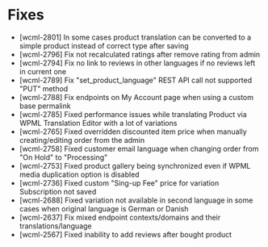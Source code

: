 # Fixes
* [wcml-2801] In some cases product translation can be converted to a simple product instead of correct type after saving
* [wcml-2796] Fix not recalculated ratings after remove rating from admin
* [wcml-2794] Fix no link to reviews in other languages if no reviews left in current one
* [wcml-2789] Fix "set_product_language" REST API call not supported "PUT" method
* [wcml-2788] Fix endpoints on My Account page when using a custom base permalink
* [wcml-2785] Fixed performance issues while translating Product via WPML Translation Editor with a lot of variations
* [wcml-2765] Fixed overridden discounted item price when manually creating/editing order from the admin
* [wcml-2758] Fixed customer email language when changing order from "On Hold" to "Processing"
* [wcml-2753] Fixed product gallery being synchronized even if WPML media duplication option is disabled
* [wcml-2736] Fixed custom "Sing-up Fee" price for variation Subscription not saved
* [wcml-2688] Fixed variation not available in second language in some cases when original language is German or Danish
* [wcml-2637] Fix mixed endpoint contexts/domains and their translations/language
* [wcml-2567] Fixed inability to add reviews after bought product